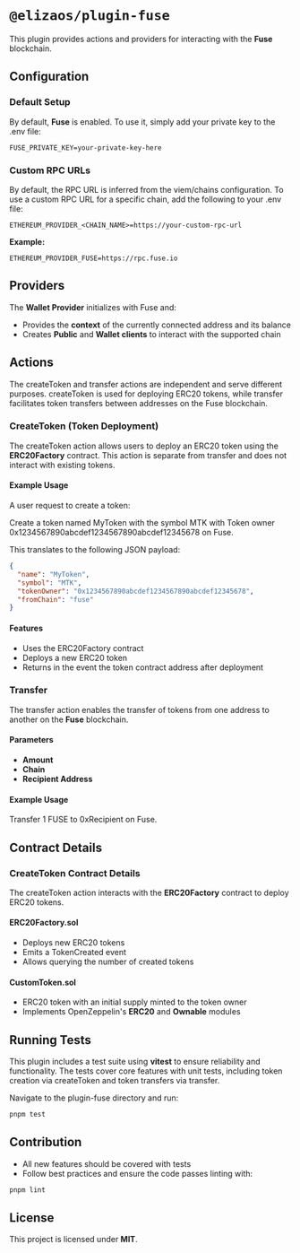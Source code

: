 # `@elizaos/plugin-fuse`

This plugin provides actions and providers for interacting with the **Fuse** blockchain.

## Configuration

### Default Setup

By default, **Fuse** is enabled. To use it, simply add your private key to the .env file:

```
FUSE_PRIVATE_KEY=your-private-key-here
```

### Custom RPC URLs

By default, the RPC URL is inferred from the viem/chains configuration. To use a custom RPC URL for a specific chain, add the following to your .env file:

```
ETHEREUM_PROVIDER_<CHAIN_NAME>=https://your-custom-rpc-url
```

**Example:**
```
ETHEREUM_PROVIDER_FUSE=https://rpc.fuse.io
```

## Providers

The **Wallet Provider** initializes with Fuse and:
* Provides the **context** of the currently connected address and its balance
* Creates **Public** and **Wallet clients** to interact with the supported chain

## Actions

The createToken and transfer actions are independent and serve different purposes. createToken is used for deploying ERC20 tokens, while transfer facilitates token transfers between addresses on the Fuse blockchain.

### CreateToken (Token Deployment)

The createToken action allows users to deploy an ERC20 token using the **ERC20Factory** contract. This action is separate from transfer and does not interact with existing tokens.

#### Example Usage

A user request to create a token:

Create a token named MyToken with the symbol MTK with Token owner 0x1234567890abcdef1234567890abcdef12345678 on Fuse.

This translates to the following JSON payload:

```json
{
  "name": "MyToken",
  "symbol": "MTK",
  "tokenOwner": "0x1234567890abcdef1234567890abcdef12345678",
  "fromChain": "fuse"
}
```

#### Features

* Uses the ERC20Factory contract
* Deploys a new ERC20 token
* Returns in the event the token contract address after deployment

### Transfer

The transfer action enables the transfer of tokens from one address to another on the **Fuse** blockchain.

#### Parameters

* **Amount**
* **Chain**
* **Recipient Address**

#### Example Usage

Transfer 1 FUSE to 0xRecipient on Fuse.

## Contract Details

### CreateToken Contract Details

The createToken action interacts with the **ERC20Factory** contract to deploy ERC20 tokens.

#### ERC20Factory.sol
* Deploys new ERC20 tokens
* Emits a TokenCreated event
* Allows querying the number of created tokens

#### CustomToken.sol
* ERC20 token with an initial supply minted to the token owner
* Implements OpenZeppelin's **ERC20** and **Ownable** modules

## Running Tests

This plugin includes a test suite using **vitest** to ensure reliability and functionality. The tests cover core features with unit tests, including token creation via createToken and token transfers via transfer.

Navigate to the plugin-fuse directory and run:

```bash
pnpm test
```

## Contribution

* All new features should be covered with tests
* Follow best practices and ensure the code passes linting with:

```bash
pnpm lint
```

## License

This project is licensed under **MIT**.